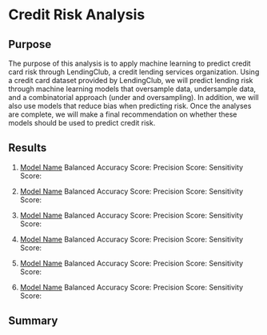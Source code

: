 # Credit Risk Analysis

## Purpose
The purpose of this analysis is to apply machine learning to predict credit card risk through LendingClub, a credit lending services organization. Using a credit card dataset provided by LendingClub, we will predict lending risk through machine learning models that oversample data, undersample data, and a combinatorial approach (under and oversampling). In addition, we will also use models that reduce bias when predicting risk. Once the analyses are complete, we will make a final recommendation on whether these models should be used to predict credit risk.

## Results
1. [Model Name](link)
Balanced Accuracy Score:
Precision Score:
Sensitivity Score: 

2. [Model Name](link)
Balanced Accuracy Score:
Precision Score:
Sensitivity Score:

3. [Model Name](link)
Balanced Accuracy Score:
Precision Score:
Sensitivity Score:

4. [Model Name](link)
Balanced Accuracy Score:
Precision Score:
Sensitivity Score:

5. [Model Name](link)
Balanced Accuracy Score:
Precision Score:
Sensitivity Score:

6. [Model Name](link)
Balanced Accuracy Score:
Precision Score:
Sensitivity Score:

## Summary
